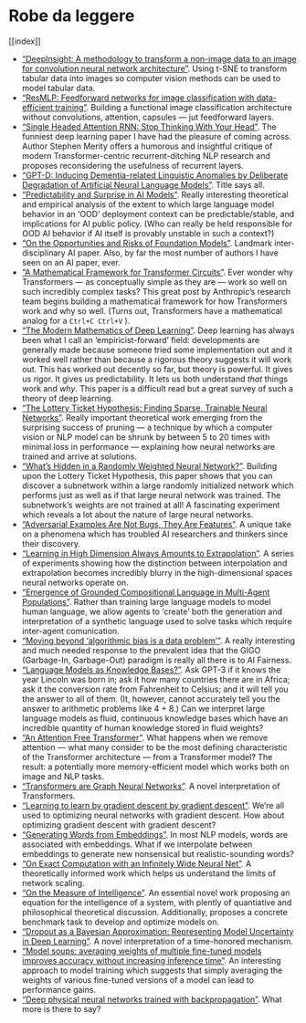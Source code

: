 
# Robe da leggere

[[index]]

-   [“DeepInsight: A methodology to transform a non-image data to an image for convolution neural network architecture”](https://www.nature.com/articles/s41598-019-47765-6). Using t-SNE to transform tabular data into images so computer vision methods can be used to model tabular data.
-   [“ResMLP: Feedforward networks for image classification with data-efficient training”](https://arxiv.org/abs/2105.03404). Building a functional image classification architecture without convolutions, attention, capsules — jut feedforward layers.
-   [“Single Headed Attention RNN: Stop Thinking With Your Head”](https://arxiv.org/abs/1911.11423). The funniest deep learning paper I have had the pleasure of coming across. Author Stephen Merity offers a humorous and insightful critique of modern Transformer-centric recurrent-ditching NLP research and proposes reconsidering the usefulness of recurrent layers.
-   [“GPT-D: Inducing Dementia-related Linguistic Anomalies by Deliberate Degradation of Artificial Neural Language Models”](https://aclanthology.org/2022.acl-long.131.pdf). Title says all.
-   [“Predictability and Surprise in AI Models”](https://facctconference.org/static/pdfs_2022/facct22-140.pdf). Really interesting theoretical and empirical analysis of the extent to which large language model behavior in an ‘OOD’ deployment context can be predictable/stable, and implications for AI public policy. (Who can really be held responsible for OOD AI behavior if AI itself is provably unstable in such a context?)
-   [“On the Opportunities and Risks of Foundation Models”](https://arxiv.org/pdf/2108.07258.pdf?utm_source=morning_brew). Landmark inter-disciplinary AI paper. Also, by far the most number of authors I have seen on an AI paper, ever.
-   [“A Mathematical Framework for Transformer Circuits”](https://transformer-circuits.pub/2021/framework/index.html). Ever wonder why Transformers — as conceptually simple as they are — work so well on such incredibly complex tasks? This great post by Anthropic’s research team begins building a mathematical framework for how Transformers work and why so well. (Turns out, Transformers have a mathematical analog for a `Ctrl+C Ctrl+V` ).
-   [“The Modern Mathematics of Deep Learning”](https://arxiv.org/abs/2105.04026). Deep learning has always been what I call an ‘empiricist-forward’ field: developments are generally made because someone tried some implementation out and it worked well rather than because a rigorous theory suggests it will work out. This has worked out decently so far, but theory is powerful. It gives us rigor. It gives us predictability. It lets us both understand _that_ things work and _why_. This paper is a difficult read but a great survey of such a theory of deep learning.
-   [“The Lottery Ticket Hypothesis: Finding Sparse, Trainable Neural Networks”](https://arxiv.org/abs/1803.03635). Really important theoretical work emerging from the surprising success of pruning — a technique by which a computer vision or NLP model can be shrunk by between 5 to 20 times with minimal loss in performance — explaining how neural networks are trained and arrive at solutions.
-   [“What’s Hidden in a Randomly Weighted Neural Network?”](https://openaccess.thecvf.com/content_CVPR_2020/papers/Ramanujan_Whats_Hidden_in_a_Randomly_Weighted_Neural_Network_CVPR_2020_paper.pdf). Building upon the Lottery Ticket Hypothesis, this paper shows that you can discover a subnetwork within a large randomly initialized network which performs just as well as if that large neural network was trained. The subnetwork’s weights are not trained at all! A fascinating experiment which reveals a lot about the nature of large neural networks.
-   [“Adversarial Examples Are Not Bugs, They Are Features”](https://arxiv.org/pdf/1905.02175.pdf). A unique take on a phenomena which has troubled AI researchers and thinkers since their discovery.
-   [“Learning in High Dimension Always Amounts to Extrapolation”](https://arxiv.org/pdf/2110.09485.pdf). A series of experiments showing how the distinction between interpolation and extrapolation becomes incredibly blurry in the high-dimensional spaces neural networks operate on.
-   [“Emergence of Grounded Compositional Language in Multi-Agent Populations”](https://arxiv.org/abs/1703.04908). Rather than training large language models to model human language, we allow agents to ‘create’ both the generation and interpretation of a synthetic language used to solve tasks which require inter-agent comunication.
-   [“Moving beyond ‘algorithmic bias is a data problem’”](https://www.cell.com/patterns/fulltext/S2666-3899(21)00061-1). A really interesting and much needed response to the prevalent idea that the GIGO (Garbage-In, Garbage-Out) paradigm is really all there is to AI Fairness.
-   [“Language Models as Knowledge Bases?”](https://aclanthology.org/D19-1250.pdf). Ask GPT-3 if it knows the year Lincoln was born in; ask it how many countries there are in Africa; ask it the conversion rate from Fahrenheit to Celsius; and it will tell you the answer to all of them. (It, however, cannot accurately tell you the answer to arithmetic problems like 4 + 8.) Can we interpret large language models as fluid, continuous knowledge bases which have an incredible quantity of human knowledge stored in fluid weights?
-   [“An Attention Free Transformer”](https://arxiv.org/pdf/2105.14103.pdf). What happens when we remove attention — what many consider to be the most defining characteristic of the Transformer architecture — from a Transformer model? The result: a potentially more memory-efficient model which works both on image and NLP tasks.
-   [“Transformers are Graph Neural Networks”](https://thegradient.pub/transformers-are-graph-neural-networks/). A novel interpretation of Transformers.
-   [“Learning to learn by gradient descent by gradient descent”](https://arxiv.org/pdf/1606.04474.pdf). We’re all used to optimizing neural networks with gradient descent. How about optimizing gradient descent with gradient descent?
-   [“Generating Words from Embeddings”](https://rajatvd.github.io/Generating-Words-From-Embeddings/). In most NLP models, words are associated with embeddings. What if we interpolate between embeddings to generate new nonsensical but realistic-sounding words?
-   [“On Exact Computation with an Infinitely Wide Neural Net”](https://arxiv.org/pdf/1904.11955.pdf). A theoretically informed work which helps us understand the limits of network scaling.
-   [“On the Measure of Intelligence”](https://arxiv.org/pdf/1911.01547.pdf). An essential novel work proposing an equation for the intelligence of a system, with plently of quantiative and philosophical theoretical discussion. Additionally, proposes a concrete benchmark task to develop and optimize models on.
-   [“Dropout as a Bayesian Approximation: Representing Model Uncertainty in Deep Learning”](https://arxiv.org/pdf/1506.02142.pdf). A novel interpretation of a time-honored mechanism.
-   [“Model soups: averaging weights of multiple fine-tuned models improves accuracy without increasing inference time”](https://arxiv.org/abs/2203.05482). An interesting approach to model training which suggests that simply averaging the weights of various fine-tuned versions of a model can lead to performance gains.
-   [“Deep physical neural networks trained with backpropagation”](https://www.nature.com/articles/s41586-021-04223-6). What more is there to say?